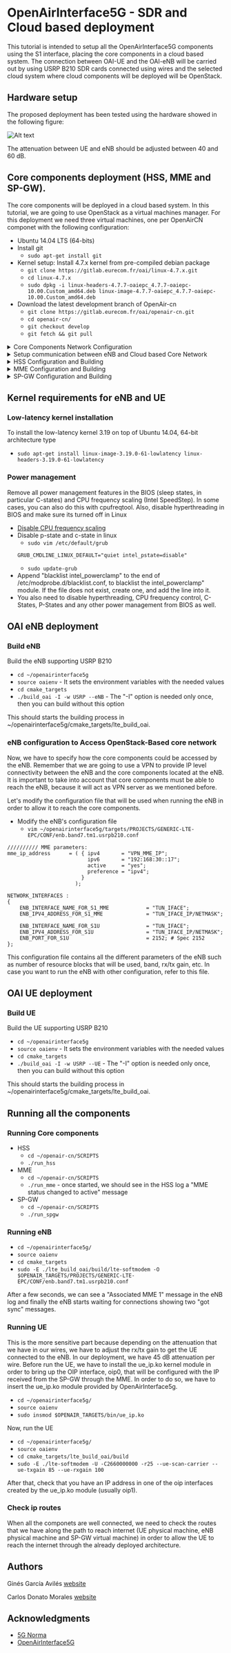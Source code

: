 # OpenAirInterface5G - SDR and Cloud based deployment
This tutorial is intended to setup all the OpenAirInterface5G components using the S1 interface, placing the core components in a cloud based system. The connection between OAI-UE and the OAI-eNB will be carried out by using USRP B210 SDR cards connected using wires and the selected cloud system where cloud components will be deployed will be OpenStack.

## Hardware setup
The proposed deployment has been tested using the hardware showed in the following figure:

![Alt text](/hw_configuration.PNG?raw=true "Optional Title")

The attenuation between UE and eNB should be adjusted between 40 and 60 dB.

## Core components deployment (HSS, MME and SP-GW).
The core components will be deployed in a cloud based system. In this tutorial, we are going to use OpenStack as a virtual machines manager. For this deployment we need three virtual machines, one per OpenAirCN componet with the following configuration:
* Ubuntu 14.04 LTS (64-bits)
* Install git 
  * `sudo apt-get install git`
* Kernel setup: Install 4.7.x kernel from pre-compiled debian package
  * `git clone https://gitlab.eurecom.fr/oai/linux-4.7.x.git`
  * `cd linux-4.7.x`
  * `sudo dpkg -i linux-headers-4.7.7-oaiepc_4.7.7-oaiepc-10.00.Custom_amd64.deb linux-image-4.7.7-oaiepc_4.7.7-oaiepc-10.00.Custom_amd64.deb`
* Download the latest development branch of OpenAir-cn
  * `git clone https://gitlab.eurecom.fr/oai/openair-cn.git`
  * `cd openair-cn/`
  * `git checkout develop`
  * `git fetch && git pull`

<details>
<summary>Core Components Network Configuration</summary>

### Core Components Network Configuration
Once we have our virtual machines running, we have to configure all the network devices in order to allow the communication between them. We propose the following network configuration (OpenStack):

![Alt text](/oai-cn_network_config.PNG?raw=true "Optional Title")

</details>


<details>
<summary>Setup communication between eNB and Cloud based Core Network</summary>

### Setup communication between eNB and Cloud based Core Network
Before start configuring the core components, we have to setup a VPN between eNB, MME and SP-GW in order to allow IP level communication between them. In order to do so, we are going to setup an OpenVPN server in the eNB and generate certificates for both MME and SP-GW following this tutorial [How To Set Up an OpenVPN Server on Ubuntu 14.04](https://www.digitalocean.com/community/tutorials/how-to-set-up-an-openvpn-server-on-ubuntu-14-04).

</details>

<details>
<summary>HSS Configuration and Building</summary>

### HSS Configuration and Building
Log into the HSS virtual machine and follow the instructions below:

* `sudo apt-get install mysql-server`
* `cd ~/openair-cn/scripts/`
* `./build_hss -i`
* Create folder for configuration files
  * `sudo mkdir -p /usr/local/etc/oai/freeDiameter`
* Copy Configuration files to the folder
  * `sudo cp ~/openair-cn/etc/hss.conf /usr/local/etc/oai`
  * `sudo cp ~/openair-cn/etc/acl.conf ~/openair-cn/etc/hss_fd.conf /usr/local/etc/oai/freeDiameter`
* Set FQDN for the HSS by modifying `/etc/hosts` file
  * `127.0.1.1 hss.openair4G.eur hss`
* Generate Certificates for HSS
  * `./check_hss_s6a_certificate /usr/local/etc/oai/freeDiameter hss.openair4G.eur`
* Modify HSS configuration file `/usr/local/etc/oai/hss.conf`
```
HSS :
{
  ## MySQL mandatory options
  MYSQL_server = "127.0.0.1";
  MYSQL_user = "@MYSQL_user@";
  MYSQL_pass = "@MYSQL_pass@";
  MYSQL_db = "oai_db";

  -- HSS options
  OPERATOR_key = "1006020f0a478bf6b699f15c062e42b3"; # OP key for oai_db.sql
  RANDOM = "true";

  -- Freediameter options
  FD_conf = "/usr/local/etc/oai/freeDiameter/hss_fd.conf";
};
```
 * Modify freediameter configuration file `/usr/local/etc/oai/freeDiameter/hss_fd.conf`
```
  -- Identity and realm configured on /etc/hosts
  Identity = "hss.openair4G.eur";

  Realm = "openair4G.eur";

  -- Certificates
  TLS_Cred = "/usr/local/etc/oai/freeDiameter/hss.cert.pem", "/usr/local/etc/oai/
  freeDiameter/hss.key.pem";
  TLS_CA = "/usr/local/etc/oai/freeDiameter/hss.cacert.pem";
```
 * Load example database only in the first run
   * `sudo ./run_hss -i ~/openairinterface5g/SRC/OAI_HSS/db/oai_db.sql`
</details>

<details>
<summary>MME Configuration and Building</summary>

### MME Configuration and Building
The hostname of this machine must be its Identity, in our case "mme". We can change this identifier by modifying "/etc/hosts" and "/etc/hostsname". Then, restart the virtual machine.
Log into the MME virtual machine and follow the instructions below:

* `cd ~/openair-cn/SCRIPTS/`
* `sudo mkdir -p /usr/local/etc/oai/freeDiameter`
* `./build_mme -i`
* `sudo cp OPENAIRCN_DIR/ETC/mme.conf /usr/local/etc/oai`
* `sudo cp OPENAIRCN_DIR/ETC/mme_fd.conf /usr/local/etc/oai/freeDiameter/`
* `./check_mme_s6a_certificate /usr/local/etc/oai/freeDiameter/ mme.openair4G.eur`
* `vim /usr/local/etc/oai/mme.conf`
```
NETWORK_INTERFACES :
{
  # MME binded interface for S1-C or S1-MME communication (S1AP), can be ethernet interface, virtual ethernet interface
  MME_INTERFACE_NAME_FOR_S1_MME = "TUN_IFACE";               # YOUR NETWORK CONFIG HERE
  MME_IPV4_ADDRESS_FOR_S1_MME = "IP_ADDR_OF_TUN_IFACE";      # YOUR NETWORK CONFIG HERE

  # MME binded interface for S11 communication (GTPV2-C) 
  MME_INTERFACE_NAME_FOR_S11_MME = "eth2";               # YOUR NETWORK CONFIG HERE
  MME_IPV4_ADDRESS_FOR_S11_MME = "192.168.30.2/24";      # YOUR NETWORK CONFIG HERE
  MME_PORT_FOR_S11_MME = 2123;                           # YOUR NETWORK CONFIG HERE

};

S-GW :
{
  # S-GW binded interface for S11 communication (GTPV2-C), if none selected the ITTI message interface is used
  SGW_IPV4_ADDRESS_FOR_S11 = "192.168.30.3/24";           # YOUR NETWORK CONFIG HERE
};
```
* `vim /usr/local/etc/oai/freeDiameter/mme_fd.conf`
```
  # Identity of MME
  Identity = "mme.openair4G.eur";
  Realm = "openair4G.eur";

  # TLS configuration
  TLS_Cred = "/usr/local/etc/oai/freeDiameter/mme.cert.pem",
  "/usr/local/etc/oai/freeDiameter/mme.key.pem";
  TLS_CA = "/usr/local/etc/oai/freeDiameter/mme.cacert.pem";

  # HSS information
  ConnectPeer= "hss.openair4G.eur" { ConnectTo = "192.168.40.3"; No_SCTP ; No_IPv6;
  Prefer_TCP; No_TLS; port = 3868; realm = "openair4G.eur";};
```
</details>


<details>
<summary>SP-GW Configuration and Building</summary>

### SP-GW Configuration and Building
* `cd ~/openair-cn/SCRIPTS/`
* `sudo mkdir -p /usr/local/etc/oai/freeDiameter`
* `./build_spgw -i`
* `sudo vim /etc/hosts`
```
127.0.1.1    sgpw.openair4G.eur spgw
```
* `sudo vim /usr/local/etc/oai/spgw.conf`
```
S-GW :
{
 NETWORK_INTERFACES :
 {
  # S-GW binded interface for S11 communication (GTPV2-C)
  SGW_INTERFACE_NAME_FOR_S11 = "eth2";             # YOUR NETWORK CONFIG HERE
  SGW_IPV4_ADDRESS_FOR_S11 = "192.168.30.3/24";    # YOUR NETWORK CONFIG HERE

  # S-GW binded interface for S1-U communication (GTPV1-U) can be ethernet interface, virtual ethernet
  SGW_INTERFACE_NAME_FOR_S1U_S12_S4_UP = "eth1";
  SGW_IPV4_ADDRESS_FOR_S1U_S12_S4_UP = "192.168.20.10/24";

  SGW_IPV4_PORT_FOR_S1U_S12_S4_UP = 2152; 
  
  # S-GW binded interface for S5 or S8 communication, not implemented, so leave it to none 
  SGW_INTERFACE_NAME_FOR_S5_S8_UP = "none";       # STRING, interface name, DO NOT CHANGE (NOT IMPLEMENTED YET)
  SGW_IPV4_ADDRESS_FOR_S5_S8_UP = "0.0.0.0/24";   # STRING, CIDR, DO NOT CHANGE (NOT IMPLEMENTED YET)
};

P-GW =
{
 NETWORK_INTERFACES :
 {
  # P-GW binded interface for S5 or S8 communication, not implemented, so leave it to none
  PGW_INTERFACE_NAME_FOR_S5_S8 = "none"; # STRING, interface name, DO NOT CHANGE (NOT IMPLEMENTED YET)

  # P-GW binded interface for SGI (egress/ingress internet traffic)
  PGW_INTERFACE_NAME_FOR_SGI = "eth0";  # STRING, YOUR NETWORK CONFIG HERE
  PGW_MASQUERADE_SGI = "yes";           # STRING, {"yes","no"}. YOUR NETWORK CONFIG HERE, will do NAT for you if you put "yes".
  UE_TCP_MSS_CLAMPING = "no";           # STRING, {"yes","no"}.
};

```
</details>

## Kernel requirements for eNB and UE

### Low-latency kernel installation
To install the low-latency kernel 3.19 on top of Ubuntu 14.04, 64-bit architecture type
* `sudo apt-get install linux-image-3.19.0-61-lowlatency linux-headers-3.19.0-61-lowlatency`

### Power management
Remove all power management features in the BIOS (sleep states, in particular C-states) and CPU frequency scaling (Intel SpeedStep). In some cases, you can also do this with cpufreqtool. Also, disable hyperthreading in BIOS and make sure its turned off in Linux
* [Disable CPU frequency scaling](https://askubuntu.com/questions/523640/how-i-can-disable-cpu-frequency-scaling-and-set-the-system-to-performance)
* Disable p-state and c-state in linux
  * `sudo vim /etc/default/grub`
  ```
  GRUB_CMDLINE_LINUX_DEFAULT="quiet intel_pstate=disable"
  ```
  * `sudo update-grub`
* Append "blacklist intel_powerclamp" to the end of /etc/modprobe.d/blacklist.conf, to blacklist the intel_powerclamp" module. If the file does not exist, create one, and add the line into it.
* You also need to disable hyperthreading, CPU frequency control, C-States, P-States and any other power management from BIOS as well.

## OAI eNB deployment
### Build eNB
Build the eNB supporting USRP B210
* `cd ~/openairinterface5g`
* `source oaienv` - It sets the environment variables with the needed values 
* `cd cmake_targets`
* `./build_oai -I -w USRP --eNB` - The "-I" option is needed only once, then you can build without this option

This should starts the building process in ~/openairinterface5g/cmake_targets/lte_build_oai.

### eNB configuration to Access OpenStack-Based core network
Now, we have to specify how the core components could be accessed by the eNB. Remember that we are going to use a VPN to provide IP level connectivity between the eNB and the core components located at the eNB. It is important to take into account that core components must be able to reach the eNB, because it will act as VPN server as we mentioned before.

Let's modify the configuration file that will be used when running the eNB in order to allow it to reach the core components.
* Modify the eNB's configuration file
  * `vim ~/openairinterface5g/targets/PROJECTS/GENERIC-LTE-EPC/CONF/enb.band7.tm1.usrpb210.conf`
```
////////// MME parameters:
mme_ip_address      = ( { ipv4       = "VPN_MME_IP";
                          ipv6       = "192:168:30::17";
                          active     = "yes";
                          preference = "ipv4";
                        }
                      );

NETWORK_INTERFACES :
{
    ENB_INTERFACE_NAME_FOR_S1_MME            = "TUN_IFACE";
    ENB_IPV4_ADDRESS_FOR_S1_MME              = "TUN_IFACE_IP/NETMASK";

    ENB_INTERFACE_NAME_FOR_S1U               = "TUN_IFACE";
    ENB_IPV4_ADDRESS_FOR_S1U                 = "TUN_IFACE_IP/NETMASK";
    ENB_PORT_FOR_S1U                         = 2152; # Spec 2152
};
```
This configuration file contains all the different parameters of the eNB such as number of resource blocks that will be used, band, rx/tx gain, etc. In case you want to run the eNB with other configuration, refer to this file.


## OAI UE deployment
### Build UE
Build the UE supporting USRP B210
* `cd ~/openairinterface5g`
* `source oaienv` - It sets the environment variables with the needed values 
* `cd cmake_targets`
* `./build_oai -I -w USRP --UE` - The "-I" option is needed only once, then you can build without this option

This should starts the building process in ~/openairinterface5g/cmake_targets/lte_build_oai.

## Running all the components
### Running Core components
* HSS
  * `cd ~/openair-cn/SCRIPTS`
  * `./run_hss`
* MME
  * `cd ~/openair-cn/SCRIPTS`
  * `./run_mme` - once started, we should see in the HSS log a "MME status changed to active" message
* SP-GW
  * `cd ~/openair-cn/SCRIPTS`
  * `./run_spgw`

### Running eNB
* `cd ~/openairinterface5g/`
* `source oaienv`
* `cd cmake_targets`
* `sudo -E ./lte_build_oai/build/lte-softmodem -O $OPENAIR_TARGETS/PROJECTS/GENERIC-LTE-EPC/CONF/enb.band7.tm1.usrpb210.conf`

After a few seconds, we can see a "Associated MME 1" message in the eNB log and finally the eNB starts waiting for connections showing two "got sync" messages.

### Running UE
This is the more sensitive part because depending on the attenuation that we have in our wires, we have to adjust the rx/tx gain to get the UE connected to the eNB. In our deployment, we have 45 dB attenuation per wire. Before run the UE, we have to install the ue_ip.ko kernel module in order to bring up the OIP interface, oip0, that will be configured with the IP received from the SP-GW through the MME. In order to do so, we have to insert the ue_ip.ko module provided by OpenAirInterface5g.
* `cd ~/openairinterface5g/`
* `source oaienv`
* `sudo insmod $OPENAIR_TARGETS/bin/ue_ip.ko`

Now, run the UE
* `cd ~/openairinterface5g/`
* `source oaienv`
* `cd cmake_targets/lte_build_oai/build`
* `sudo -E ./lte-softmodem -U -C2660000000 -r25 --ue-scan-carrier --ue-txgain 85 --ue-rxgain 100`

After that, check that you have an IP address in one of the oip interfaces created by the ue_ip.ko module (usually oip1).

### Check ip routes
When all the componets are well connected, we need to check the routes that we have along the path to reach internet (UE physical machine, eNB physical machine and SP-GW virtual machine) in order to allow the UE to reach the internet through the already deployed architecture.

## Authors
Ginés García Avilés [website](http://people.networks.imdea.org/~gines_garcia/)

Carlos Donato Morales [website](http://people.networks.imdea.org/~carlos_donato/)

## Acknowledgments
* [5G Norma](https://5gnorma.5g-ppp.eu/)
* [OpenAirInterface5G](http://www.openairinterface.org/)



